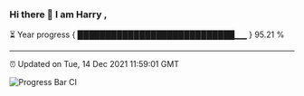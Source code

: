 ### Hi there 👋 I am Harry , 

⏳ Year progress { ████████████████████████████▁▁ } 95.21 %

---

⏰ Updated on Tue, 14 Dec 2021 11:59:01 GMT

![Progress Bar CI](https://github.com/duykhang68/duykhang68/workflows/Progress%20Bar%20CI/badge.svg)
